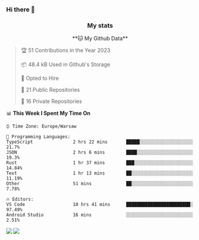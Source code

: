 ### Hi there 👋

<!--
**DamianKocjan/DamianKocjan** is a ✨ _special_ ✨ repository because its `README.md` (this file) appears on your GitHub profile.

Here are some ideas to get you started:

- 🔭 I’m currently working on ...
- 🌱 I’m currently learning ...
- 👯 I’m looking to collaborate on ...
- 🤔 I’m looking for help with ...
- 💬 Ask me about ...
- 📫 How to reach me: ...
- 😄 Pronouns: ...
- ⚡ Fun fact: ...
-->

<h3 align="center">My stats</h3>

<p align="center">
    <!--START_SECTION:waka-->
**🐱 My Github Data** 

> 🏆 51 Contributions in the Year 2023
 > 
> 📦 48.4 kB Used in Github's Storage 
 > 
> 💼 Opted to Hire
 > 
> 📜 21 Public Repositories 
 > 
> 🔑 16 Private Repositories  
 > 
📊 **This Week I Spent My Time On** 

```text
⌚︎ Time Zone: Europe/Warsaw

💬 Programming Languages: 
TypeScript               2 hrs 22 mins       █████░░░░░░░░░░░░░░░░░░░░   21.7% 
JSON                     2 hrs 6 mins        ████░░░░░░░░░░░░░░░░░░░░░   19.3% 
Rust                     1 hr 37 mins        ███░░░░░░░░░░░░░░░░░░░░░░   14.84% 
Text                     1 hr 13 mins        ██░░░░░░░░░░░░░░░░░░░░░░░   11.19% 
Other                    51 mins             ██░░░░░░░░░░░░░░░░░░░░░░░   7.78%

🔥 Editors: 
VS Code                  10 hrs 41 mins      ████████████████████████░   97.49% 
Android Studio           16 mins             ░░░░░░░░░░░░░░░░░░░░░░░░░   2.51%

```


<!--END_SECTION:waka-->
</p>

<img align="left" src="https://github-readme-stats.vercel.app/api?username=DamianKocjan&&layout=compact&count_private=true&show_icons=true&hide_border=true&include_all_commits=true&bg_color=0D1117&title_color=FFFFFF&text_color=FFFFFF&icon_color=FFFFFF">
<img align="left" src="https://github-readme-stats.vercel.app/api/top-langs/?username=DamianKocjan&layout=compact&hide_border=true&card_width=250&bg_color=0D1117&title_color=FFFFFF&text_color=FFFFFF&icon_color=FFFFFF">
